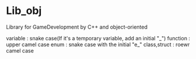 # Lib_obj
Library for GameDevelopment by C++ and object-oriented

<naming rules>
variable : snake case(If it's a temporary variable, add an initial "_")
function : upper camel case
enum : snake case with the initial "e_"
class,struct : roewr camel case
